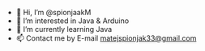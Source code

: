 - 👋 Hi, I’m @spionjaakM
- 👀 I’m interested in Java & Arduino
- 🌱 I’m currently learning Java
- 📫 Contact me by E-mail matejspionjak33@gmail.com

<!---
spionjaakM/spionjaakM is a ✨ special ✨ repository because its `README.md` (this file) appears on your GitHub profile.
You can click the Preview link to take a look at your changes.
--->
